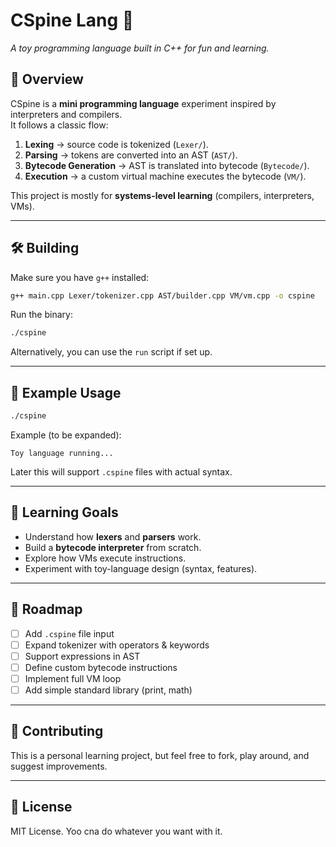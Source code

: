 # CSpine Lang 🦴

_A toy programming language built in C++ for fun and learning._

## 🚀 Overview

CSpine is a **mini programming language** experiment inspired by interpreters and compilers.  
It follows a classic flow:

1. **Lexing** → source code is tokenized (`Lexer/`).
2. **Parsing** → tokens are converted into an AST (`AST/`).
3. **Bytecode Generation** → AST is translated into bytecode (`Bytecode/`).
4. **Execution** → a custom virtual machine executes the bytecode (`VM/`).

This project is mostly for **systems-level learning** (compilers, interpreters, VMs).

---

## 🛠️ Building

Make sure you have `g++` installed:

```bash
g++ main.cpp Lexer/tokenizer.cpp AST/builder.cpp VM/vm.cpp -o cspine
```

Run the binary:

```bash
./cspine
```

Alternatively, you can use the `run` script if set up.

---

## 📖 Example Usage

```bash
./cspine
```

Example (to be expanded):

```
Toy language running...
```

Later this will support `.cspine` files with actual syntax.

---

## 🧠 Learning Goals

- Understand how **lexers** and **parsers** work.
- Build a **bytecode interpreter** from scratch.
- Explore how VMs execute instructions.
- Experiment with toy-language design (syntax, features).

---

## 🔮 Roadmap

- [ ] Add `.cspine` file input
- [ ] Expand tokenizer with operators & keywords
- [ ] Support expressions in AST
- [ ] Define custom bytecode instructions
- [ ] Implement full VM loop
- [ ] Add simple standard library (print, math)

---

## 🤝 Contributing

This is a personal learning project, but feel free to fork, play around, and suggest improvements.

---

## 📜 License

MIT License. Yoo cna do whatever you want with it.

